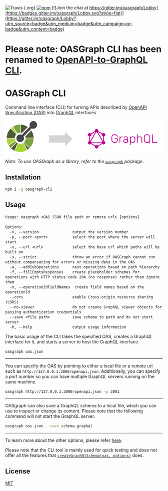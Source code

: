 ![Travis (.org)](https://img.shields.io/travis/ibm/openapi-to-graphql.svg?style=flat)
[![npm](https://img.shields.io/npm/v/oasgraph-cli.svg?style=flat)](https://www.npmjs.com/package/oasgraph-cli)
[![Join the chat at https://gitter.im/oasgraph/Lobby](https://badges.gitter.im/oasgraph/Lobby.svg?style=flat)](https://gitter.im/oasgraph/Lobby?utm_source=badge&utm_medium=badge&utm_campaign=pr-badge&utm_content=badge)

# Please note: OASGraph CLI has been renamed to [OpenAPI-to-GraphQL CLI](https://github.com/IBM/openapi-to-graphql/tree/oasgraph/packages/oasgraph-cli).

# OASGraph CLI
Command line interface (CLI) for turning APIs described by [OpenAPI Specification (OAS)](https://github.com/OAI/OpenAPI-Specification) into [GraphQL](https://graphql.org/) interfaces.

<img src="https://raw.githubusercontent.com/ibm/openapi-to-graphql/master/docs/translation.png" alt="Overview of translation" width="600">

_Note: To use OASGraph as a library, refer to the [`oasgraph`](https://github.com/ibm/openapi-to-graphql/tree/oasgraph/packages/oasgraph) package._


## Installation

```bash
npm i -g oasgraph-cli
```


## Usage

```
Usage: oasgraph <OAS JSON file path or remote url> [options]

Options:
  -V, --version               output the version number
  -p, --port <port>           select the port where the server will start
  -u, --url <url>             select the base url which paths will be built on
  -s, --strict                throw an error if OASGraph cannot run without compensating for errors or missing data in the OAS
  -a, --addSubOperations      nest operations based on path hierarchy
  -f, --fillEmptyResponses    create placeholder schemas for operations with HTTP status code 204 (no response) rather than ignore them
  -o, --operationIdFieldNames  create field names based on the operationId
  --cors                      enable Cross-origin resource sharing (CORS)
  --no-viewer                 do not create GraphQL viewer objects for passing authentication credentials
  --save <file path>          save schema to path and do not start server
  -h, --help                  output usage information
```

The basic usage of the CLI takes the specified OAS, creates a GraphQL interface for it, and starts a server to host the GraphQL interface.

```sh
oasgraph oas.json
```

***

You can specify the OAS by pointing to either a local file or a remote url such as `http://127.0.0.1:3000/openapi.json`. Additionally, you can specify a port number so you can have multiple GraphQL servers running on the same machine.

```sh
oasgraph http://127.0.0.1:3000/openapi.json -p 3001
```

***

OASgraph can also save a GraphQL schema to a local file, which you can use to inspect or change its content. Please note that the following command will not start the GraphQL server.

```sh
oasgraph oas.json --save schema.graphql
```

***

To learn more about the other options, please refer [here](https://github.com/ibm/openapi-to-graphql/tree/oasgraph/packages/oasgraph#options).

Please note that the CLI tool is mainly used for quick testing and does not offer all the features that [`createGraphQlSchema(oas, options)`](https://github.com/ibm/openapi-to-graphql/tree/oasgraph/packages/oasgraph#usage) does.


## License
[MIT](./LICENSE.md)